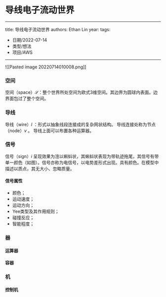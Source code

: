 # 导线电子流动世界


---
title: 导线电子流动世界
authors: Ethan Lin
year:
tags:
  - 日期/2022-07-14 
  - 类型/想法 
  - 项目/AWS 
---






![[Pasted image 20220714010008.png]]





### 空间

空间（space）$\mathcal{S}$：整个世界所处空间为欧式3维空间。其边界为圆球内表面。边界面包过了整个空间。

### 导线

导线（wire）$l$ ：形式以抽象线段连接成的复杂网状结构。
导线连接处称为节点（node）$v$  。
导线上面可以布置各种运算器。

### 信号

信号（sign）$i$ 呈现效果为渲以蝌蚪状，其蝌蚪状表现为带轨迹拖尾，其信号有带单一颜色（如图）。信号亦称为电信号，以电势差形式出现。具有颜色。在模型中描述以质点，其无大小、忽略质量。

#### 信号属性

- 颜色；
- 运动速度；
- 运动方向；
- Yee类型及其作用规则；
- 碰撞反应；
- 智能程度；


### 器

#### 运算器

#### 容器


### 机

#### 控制机







